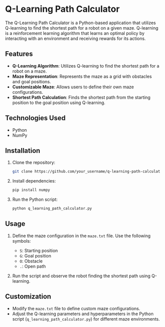 # Q-Learning Path Calculator

The Q-Learning Path Calculator is a Python-based application that utilizes Q-learning to find the shortest path for a robot on a given maze. Q-learning is a reinforcement learning algorithm that learns an optimal policy by interacting with an environment and receiving rewards for its actions.

## Features

- **Q-Learning Algorithm**: Utilizes Q-learning to find the shortest path for a robot on a maze.
- **Maze Representation**: Represents the maze as a grid with obstacles and goal positions.
- **Customizable Maze**: Allows users to define their own maze configurations.
- **Shortest Path Calculation**: Finds the shortest path from the starting position to the goal position using Q-learning.

## Technologies Used

- Python
- NumPy

## Installation

1. Clone the repository:
   ```bash
   git clone https://github.com/your_username/q-learning-path-calculator.git
   ```

2. Install dependencies:
   ```bash
   pip install numpy
   ```

3. Run the Python script:
   ```bash
   python q_learning_path_calculator.py
   ```

## Usage

1. Define the maze configuration in the `maze.txt` file. Use the following symbols:
   - `S`: Starting position
   - `G`: Goal position
   - `O`: Obstacle
   - `.`: Open path

2. Run the script and observe the robot finding the shortest path using Q-learning.

## Customization

- Modify the `maze.txt` file to define custom maze configurations.
- Adjust the Q-learning parameters and hyperparameters in the Python script (`q_learning_path_calculator.py`) for different maze environments.
